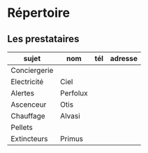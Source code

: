 # Répertoire

## Les prestataires

|sujet		| nom  	|tél| adresse  	|
|---		|---	|---	|---	|
|Conciergerie 	|   	|   	|   	|
|Electricité   	|Ciel   	|   	|   	|
|Alertes   	|Perfolux   	|   	|   	|
|Ascenceur   	|Otis   	|   	|   	|
|Chauffage   	|Alvasi   	|   	|   	|
|Pellets   	|   	|   	|   	|
|Extincteurs   	|Primus   	|   	|   	|
